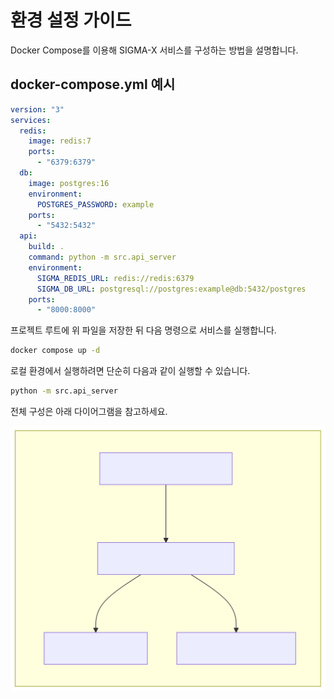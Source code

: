 # 환경 설정 가이드

Docker Compose를 이용해 SIGMA-X 서비스를 구성하는 방법을 설명합니다.

## docker-compose.yml 예시
```yaml
version: "3"
services:
  redis:
    image: redis:7
    ports:
      - "6379:6379"
  db:
    image: postgres:16
    environment:
      POSTGRES_PASSWORD: example
    ports:
      - "5432:5432"
  api:
    build: .
    command: python -m src.api_server
    environment:
      SIGMA_REDIS_URL: redis://redis:6379
      SIGMA_DB_URL: postgresql://postgres:example@db:5432/postgres
    ports:
      - "8000:8000"
```

프로젝트 루트에 위 파일을 저장한 뒤 다음 명령으로 서비스를 실행합니다.

```bash
docker compose up -d
```

로컬 환경에서 실행하려면 단순히 다음과 같이 실행할 수 있습니다.

```bash
python -m src.api_server
```

전체 구성은 아래 다이어그램을 참고하세요.

![메인 다이어그램](main_diagram.svg)
